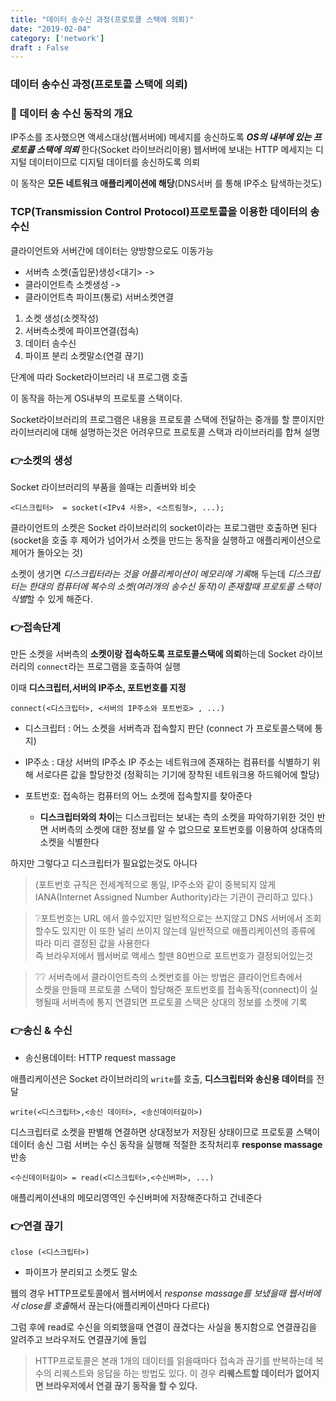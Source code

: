```yaml
---
title: "데이터 송수신 과정(프로토콜 스택에 의뢰)"
date: "2019-02-04"
category: ['network']
draft : False
---
```


### 데이터 송수신 과정(프로토콜 스택에 의뢰)

### 💬 데이터 송 수신 동작의 개요

IP주소를 조사했으면 액세스대상(웹서버에) 메세지를 송신하도록 
__*OS의 내부에 있는 프로토콜 스택에 의뢰*__ 한다(Socket 라이브러리이용)
웹서버에 보내는 HTTP 메세지는 디지털 데이터이므로 디지털 데이터를 송신하도록 의뢰

이 동작은 **모든 네트워크 애플리케이션에 해당**(DNS서버 를 통해 IP주소 탐색하는것도)



### TCP(Transmission Control Protocol)프로토콜을 이용한 데이터의 송수신

클라이언트와 서버간에 데이터는 양방향으로도 이동가능

* 서버측 소켓(출입문)생성<대기> -> 
* 클라이언트측 소켓생성 ->
* 클라이언트측 파이프(통로) 서버소켓연결


1. 소켓 생성(소켓작성) 
2. 서버측소켓에 파이프연결(접속)
3. 데이터 송수신
4. 파이프 분리 소켓말소(연결 끊기)


단계에 따라 Socket라이브러리 내 프로그램 호출

이 동작을 하는게 OS내부의 프로토콜 스택이다.

Socket라이브러리의 프로그램은 내용을 프로토콜 스택에 전달하는 중개를 할 뿐이지만
라이브러리에 대해 설명하는것은 어려우므로 프로토콜 스택과 라이브러리를 합쳐 설명


### 👉소켓의 생성

Socket 라이브러리의 부품을 쓸때는 리졸버와 비슷

`<디스크립터>  = socket(<IPv4 사용>, <스트림형>, ...);`

클라이언트의 소켓은 Socket 라이브러리의 socket이라는 프로그램만 호출하면 된다
(socket을 호출 후 제어가 넘어가서 소켓을 만드는 동작을 실행하고 애플리케이션으로 제어가 돌아오는 것)

소켓이 생기면 *디스크립터라는 것을 어플리케이션이 메모리에 기록*해 두는데
*디스크립터는 한대의 컴퓨터에 복수의 소켓(여러개의 송수신 동작)이 존재할때 프로토콜 스택이 식별*할 수 있게 해준다.



### 👉접속단계

만든 소켓을 서버측의 **소켓이랑 접속하도록 프로토콜스택에 의뢰**하는데
Socket 라이브러리의 `connect`라는 프로그램을 호출하여 실행

이때 **디스크립터,서버의 IP주소, 포트번호를 지정**

`connect(<디스크립터>, <서버의 IP주소와 포트번호> , ...)`

* 디스크립터 : 어느 소켓을 서버측과 접속할지 판단 (connect 가 프로토콜스택에 통지)

* IP주소 : 대상 서버의 IP주소
IP 주소는 네트워크에 존재하는 컴퓨터를 식별하기 위해 서로다른 값을 할당한것
(정확히는 기기에 장착된 네트워크용 하드웨어에 할당)

* 포트번호: 접속하는 컴퓨터의 어느 소켓에 접속할지를 찾아준다
    * **디스크립터와의 차이**는 디스크립터는 보내는 측의 소켓을 파악하기위한 것인 반면
    서버측의 소켓에 대한 정보를 알 수 없으므로 포트번호를 이용하여 상대측의 소켓을 식별한다

하지만 그렇다고 디스크립터가 필요없는것도 아니다

> (포트번호 규칙은 전세계적으로 통일, IP주소와 같이 중복되지 않게 IANA(Internet Assigned Number Authority)라는 기관이 관리하고 있다.)


>❔포트번호는 URL 에서 쓸수있지만 일반적으로는 쓰지않고 DNS 서버에서 조회할수도 있지만 이 또한 널리 쓰이지 않는데 일반적으로 애플리케이션의 종류에 따라 미리 결정된 값을 사용한다   
즉 브라우저에서 웹서버로 액세스 할땐 80번으로 포트번호가 결정되어있는것



>❔❔ 서버측에서 클라이언트측의 소켓번호를 아는 방법은 클라이언트측에서   
소켓을 만들때 프로토콜 스택이 할당해준 포트번호를 접속동작(connect)이 실행될때 서버측에 통지
연결되면 프로토콜 스택은 상대의 정보를 소켓에 기록


### 👉송신 & 수신

* 송신용데이터: HTTP request massage

애플리케이션은 Socket 라이브러리의 `write`를 호출, **디스크립터와 송신용 데이터**를 전달

`write(<디스크립터>,<송신 데이터>, <송신데이터길이>)`


디스크립터로 소켓을 판별해 연결하면 상대정보가 저장된 상태이므로 프로토콜 스택이 데이터 송신
그럼 서버는 수신 동작을 실행해 적절한 조작처리후 **response massage** 반송


`<수신데이터길이> = read(<디스크립터>,<수신버퍼>, ...)`

애플리케이션내의 메모리영역인 수신버퍼에 저장해준다하고 건네준다


### 👉연결 끊기


`close (<디스크립터>)`

* 파이프가 분리되고 소켓도 말소

웹의 경우 HTTP프로토콜에서 웹서버에서 *response massage를 보냈을때 웹서버에서 close를 호출*해서 끊는다(애플리케이션마다 다르다)

그럼 후에 read로 수신을 의뢰했을때 연결이 끊겼다는 사실을 통지함으로 연결끊김을 알려주고 
브라우저도 연결끊기에 돌입


>HTTP프로토콜은 본래 1개의 데이터를 읽을때마다 접속과 끊기를 반복하는데 복수의 리퀘스트와 응답을 하는 방법도 있다. 이 경우 **리퀘스트할 데이터가 없어지면 브라우저에서 연결 끊기 동작을 할 수 있다.**

